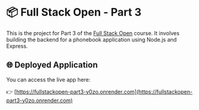 # 📦 Full Stack Open - Part 3

This is the project for Part 3 of the [Full Stack Open](https://fullstackopen.com/) course. It involves building the backend for a phonebook application using Node.js and Express.

## 🌐 Deployed Application

You can access the live app here:

👉 [https://fullstackopen-part3-y0zo.onrender.com](https://fullstackopen-part3-y0zo.onrender.com)


